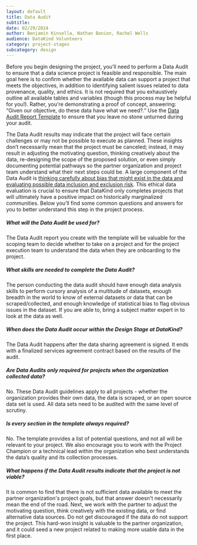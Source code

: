 ```yaml
---
layout: default
title: Data Audit
subtitle:
date: 02/29/2024
author: Benjamin Kinsella, Nathan Banion, Rachel Wells
audience: DataKind Volunteers
category: project-stages
subcategory: design
---
```


Before you begin designing the project, you’ll need to perform a Data Audit to ensure that a data science project is feasible and responsible. The main goal here is to confirm whether the available data can support a project that meets the objectives, in addition to identifying salient issues related to data provenance, quality, and ethics. It is not required that you exhaustively outline all available tables and variables (though this process may be helpful for you!). Rather, you're demonstrating a proof of concept, answering: “Given our objective, do these data have what we need?.” Use the  [Data Audit Report Template](https://docs.google.com/document/d/10QyBpO_0uNOtzQ4Kfqkw3cv-1wv-BjYP_VJj_zyYzwc/edit?usp=sharing) to ensure that you leave no stone unturned during your audit. 

The Data Audit results may indicate that the project will face certain challenges or may not be possible to execute as planned. These insights don’t necessarily mean that the project must be canceled; instead, it may result in adjusting the motivating question, thinking creatively about the data, re\-designing the scope of the proposed solution, or even simply documenting potential pathways so the partner organization and project team understand what their next steps could be. A large component of the Data Audit is  [thinking carefully about bias that might exist in the data and evaluating possible data inclusion and exclusion risk](https://playbook.datakind.org/playbook/articles/44). This ethical data evaluation is crucial to ensure that DataKind only completes projects that will ultimately have a positive impact on historically marginalized communities. Below you’ll find some common questions and answers for you to better understand this step in the project process. 

##### What will the Data Audit be used for?

The Data Audit report you create with the template will be valuable for the scoping team to decide whether to take on a project and for the project execution team to understand the data when they are onboarding to the project.

##### What skills are needed to complete the Data Audit?

The person conducting the data audit should have enough data analysis skills to perform cursory analysis of a multitude of datasets, enough breadth in the world to know of external datasets or data that can be scraped/collected, and enough knowledge of statistical bias to flag obvious issues in the dataset. If you are able to, bring a subject matter expert in to look at the data as well.

##### When does the Data Audit occur within the Design Stage at DataKind?

The Data Audit happens after the data sharing agreement is signed. It ends with a finalized services agreement contract based on the results of the audit. 

##### Are Data Audits only required for projects when the organization collected data?

No. These Data Audit guidelines apply to all projects \- whether the organization provides their own data, the data is scraped, or an open source data set is used. All data sets need to be audited with the same level of scrutiny. 

##### Is every section in the template always required?

No. The template provides a list of potential questions, and not all will be relevant to your project. We also encourage you to work with the Project Champion or a technical lead within the organization who best understands the data’s quality and its collection processes.

##### What happens if the Data Audit results indicate that the project is not viable?

It is common to find that there is not sufficient data available to meet the partner organization's project goals, but that answer doesn't necessarily mean the end of the road. Next, we work with the partner to adjust the motivating question, think creatively with the existing data, or find alternative data sources. Do not get discouraged if the data do not support the project. This hard\-won insight is valuable to the partner organization, and it could seed a new project related to making more usable data in the first place.